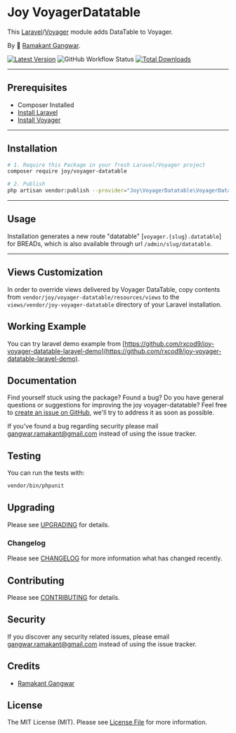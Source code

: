 # Joy VoyagerDatatable

This [Laravel](https://laravel.com/)/[Voyager](https://voyager.devdojo.com/) module adds DataTable to Voyager.

By 🐼 [Ramakant Gangwar](https://github.com/rxcod9).

[![Latest Version](https://img.shields.io/github/v/release/rxcod9/joy-voyager-datatable?style=flat-square)](https://github.com/rxcod9/joy-voyager-datatable/releases)
![GitHub Workflow Status](https://img.shields.io/github/workflow/status/rxcod9/joy-voyager-datatable/run-tests?label=tests)
[![Total Downloads](https://img.shields.io/packagist/dt/joy/voyager-datatable.svg?style=flat-square)](https://packagist.org/packages/joy/voyager-datatable)

---

## Prerequisites

*   Composer Installed
*   [Install Laravel](https://laravel.com/docs/installation)
*   [Install Voyager](https://github.com/the-control-group/voyager)

---

## Installation

```bash
# 1. Require this Package in your fresh Laravel/Voyager project
composer require joy/voyager-datatable

# 2. Publish
php artisan vendor:publish --provider="Joy\VoyagerDatatable\VoyagerDatatableServiceProvider"
```

---

## Usage

Installation generates a new route "datatable" [``voyager.{slug}.datatable``] for BREADs, which is also available through url ``/admin/slug/datatable``.

---

## Views Customization

In order to override views delivered by Voyager DataTable, copy contents from ``vendor/joy/voyager-datatable/resources/views`` to the ``views/vendor/joy-voyager-datatable`` directory of your Laravel installation.

## Working Example

You can try laravel demo example from [https://github.com/rxcod9/joy-voyager-datatable-laravel-demo](https://github.com/rxcod9/joy-voyager-datatable-laravel-demo).

## Documentation

Find yourself stuck using the package? Found a bug? Do you have general questions or suggestions for improving the joy voyager-datatable? Feel free to [create an issue on GitHub](https://github.com/rxcod9/joy-voyager-datatable/issues), we'll try to address it as soon as possible.

If you've found a bug regarding security please mail [gangwar.ramakant@gmail.com](mailto:gangwar.ramakant@gmail.com) instead of using the issue tracker.

## Testing

You can run the tests with:

```bash
vendor/bin/phpunit
```

## Upgrading

Please see [UPGRADING](UPGRADING.md) for details.

### Changelog

Please see [CHANGELOG](CHANGELOG.md) for more information what has changed recently.

## Contributing

Please see [CONTRIBUTING](CONTRIBUTING.md) for details.

## Security

If you discover any security related issues, please email [gangwar.ramakant@gmail.com](mailto:gangwar.ramakant@gmail.com) instead of using the issue tracker.

## Credits

- [Ramakant Gangwar](https://github.com/rxcod9)

## License

The MIT License (MIT). Please see [License File](LICENSE.md) for more information.
